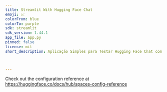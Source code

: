 ```yaml
---
title: Streamlit With Hugging Face Chat
emoji: 📈
colorFrom: blue
colorTo: purple
sdk: streamlit
sdk_version: 1.44.1
app_file: app.py
pinned: false
license: mit
short_description: Aplicação Simples para Testar Hugging Face Chat com Streamli



---
```


Check out the configuration reference at https://huggingface.co/docs/hub/spaces-config-reference


